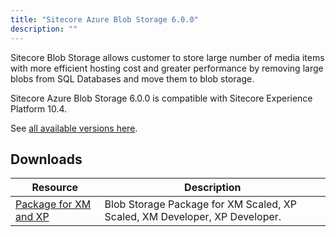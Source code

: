 ```yaml
---
title: "Sitecore Azure Blob Storage 6.0.0"
description: ""
---
```


Sitecore Blob Storage allows customer to store large number of media items with more efficient hosting cost and greater performance by removing large blobs from SQL Databases and move them to blob storage.

Sitecore Azure Blob Storage 6.0.0 is compatible with Sitecore Experience Platform 10.4.

See [all available versions here](/downloads/Sitecore_Azure_Blob_Storage).

## Downloads

 | Resource | Description |
 | --- | --- |
 | [Package for XM and XP](https://scdp.blob.core.windows.net/downloads/Sitecore%20Azure%20Blob%20Storage/1x/Sitecore%20Azure%20Blob%20Storage%20600/Sitecore.BlobStorageProvider%206.0.0%20rev.%2000913.scwdp.zip) | Blob Storage Package for XM Scaled, XP Scaled, XM Developer, XP Developer. |